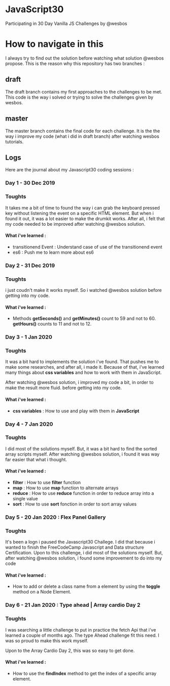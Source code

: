 # JavaScript30
Participating in 30 Day Vanilla JS Challenges by @wesbos

# How to navigate in this
I always try to find out the solution before watching what solution @wesbos propose. This is the reason why this repository has two branches :
## draft
The draft branch contains my first approaches to the challenges to be met. This code is the way i solved or trying to solve the challenges given by wesbos.
## master
The master branch contains the final code for each challenge. It is the the way i improve my code (what i did in draft branch) after watching wesbos tutorials.
## Logs
Here are the journal about my Javascript30 coding sessions :
### Day 1 - 30 Dec 2019
### Toughts
It takes me a bit of time to found the way i can grab the keyboard pressed key without listening the event on a specific HTML element. But when i found it out, it was a lot easier to make the drumkit works. After all, i felt that my code needed to be improved after watching @wesbos solution.
#### What i've learned :
- transitionend Event : Understand case of use of the transitionend event
- es6 : Push me to learn more about es6

### Day 2 - 31 Dec 2019
### Toughts
i just coudn't make it works myself. So i watched @wesbos solution before getting into my code.
#### What i've learned :
- Methods **getSeconds()** and **getMinutes()** count to 59 and not to 60. **getHours()** counts to 11 and not to 12.

### Day 3 - 1 Jan 2020
### Toughts
It was a bit hard to implements the solution i've found. That pushes me to make some researches, and after all, i made it. Because of that, i've learned many things about **css variables** and how to work with them in JavaScript.

After watching @wesbos solution, i improved my code a bit, in order to make the result more fluid. before getting into my code.
#### What i've learned :
- **css variables** : How to use and play with them in **JavaScript**

### Day 4 - 7 Jan 2020
### Toughts
I did most of the solutions myself. But, it was a bit hard to find the sorted array scripts myself. After watching @wesbos solution, i found it was way far easier that what i thought.

#### What i've learned :
- **filter** : How to use **filter** function
- **map** : How to use **map** function to alternate arrays
- **reduce** : How to use **reduce** function in order to reduce array into a single value
- **sort** : How to use **sort** fonction in order to sort array values

### Day 5 - 20 Jan 2020 : Flex Panel Gallery
### Toughts
It's been a logn i paused the Javascript30 Challege. I did that because i wanted to finish the FreeCodeCamp Javascript and Data structure Certification. Upon to this challenge, i did most of the solutions myself. But, after watching @wesbos solution, i found some improvement to do into my code

#### What i've learned :
- How to add or delete a class name from a element by using the **toggle** method on a Node Element.

### Day 6 - 21 Jan 2020 : Type ahead | Array cardio Day 2
### Toughts
I was searching a little challenge to put in practice the fetch Api that i've learned a couple of months ago. The type Ahead challenge fit this need. I was so proud to make this work myself.

Upon to the Array Cardio Day 2, this was so easy to get done.

#### What i've learned :
- How to use the **findIndex** method to get the index of a specific array element.